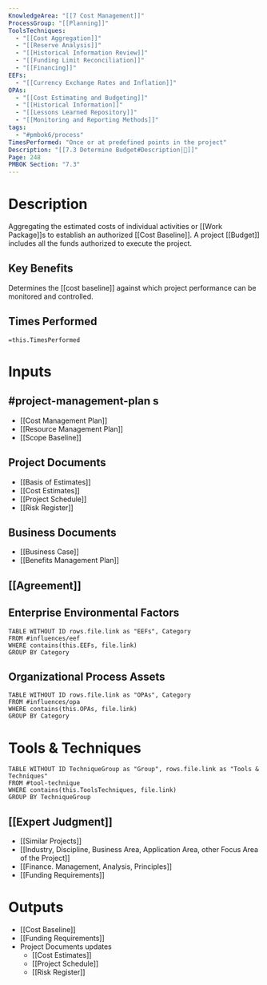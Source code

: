 ```yaml
---
KnowledgeArea: "[[7 Cost Management]]"
ProcessGroup: "[[Planning]]"
ToolsTechniques:
  - "[[Cost Aggregation]]"
  - "[[Reserve Analysis]]"
  - "[[Historical Information Review]]"
  - "[[Funding Limit Reconciliation]]"
  - "[[Financing]]"
EEFs:
  - "[[Currency Exchange Rates and Inflation]]"
OPAs:
  - "[[Cost Estimating and Budgeting]]"
  - "[[Historical Information]]"
  - "[[Lessons Learned Repository]]"
  - "[[Monitoring and Reporting Methods]]"
tags:
  - "#pmbok6/process"
TimesPerformed: "Once or at predefined points in the project"
Description: "[[7.3 Determine Budget#Description|📝]]"
Page: 248
PMBOK Section: "7.3"
---
```

# Description
Aggregating the estimated costs of individual activities or [[Work Package]]s to establish an authorized [[Cost Baseline]]. A project [[Budget]] includes all the funds authorized to execute the project.
## Key Benefits
Determines the [[cost baseline]] against which project performance can be monitored and controlled.
## Times Performed
`=this.TimesPerformed`
# Inputs
## #project-management-plan s
- [[Cost Management Plan]]
- [[Resource Management Plan]]
- [[Scope Baseline]]
## Project Documents
- [[Basis of Estimates]]
- [[Cost Estimates]]
- [[Project Schedule]]
- [[Risk Register]]
## Business Documents
- [[Business Case]]
- [[Benefits Management Plan]]
## [[Agreement]]
## Enterprise Environmental Factors
```dataview
TABLE WITHOUT ID rows.file.link as "EEFs", Category
FROM #influences/eef
WHERE contains(this.EEFs, file.link)
GROUP BY Category
```
## Organizational Process Assets
```dataview
TABLE WITHOUT ID rows.file.link as "OPAs", Category
FROM #influences/opa
WHERE contains(this.OPAs, file.link)
GROUP BY Category
```
# Tools & Techniques
```dataview
TABLE WITHOUT ID TechniqueGroup as "Group", rows.file.link as "Tools & Techniques"
FROM #tool-technique
WHERE contains(this.ToolsTechniques, file.link)
GROUP BY TechniqueGroup
```
## [[Expert Judgment]]
- [[Similar Projects]]
- [[Industry, Discipline, Business Area, Application Area, other Focus Area of the Project]]
- [[Finance. Management, Analysis, Principles]]
- [[Funding Requirements]]
# Outputs
- [[Cost Baseline]]
- [[Funding Requirements]]
- Project Documents updates
	- [[Cost Estimates]]
	- [[Project Schedule]]
	- [[Risk Register]]